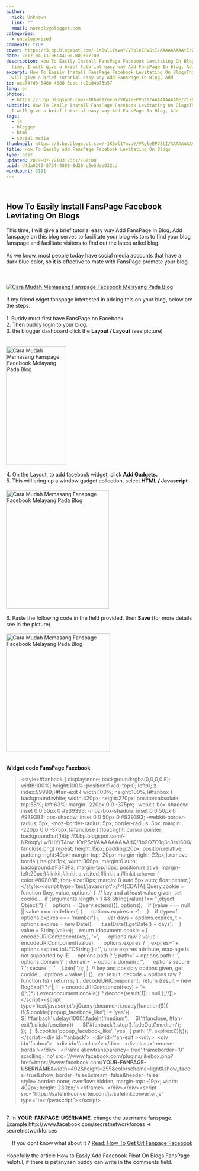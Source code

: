```yaml
---
author:
  nick: Unknown
  link: ""
  email: noreply@blogger.com
categories:
  - uncategorized
comments: true
cover: https://3.bp.blogspot.com/-1K6wl1YmvoY/VRpleEPVStI/AAAAAAAAAtE/ZiZBz937iIk/s1600/facebook-fan-page-fans.png
date: 2017-04-11T06:44:00.001+07:00
description: How To Easily Install FansPage Facebook Levitating On BlogsThis
  time, I will give a brief tutorial easy way Add FansPage In Blog, Add
excerpt: How To Easily Install FansPage Facebook Levitating On BlogsThis time, I
  will give a brief tutorial easy way Add FansPage In Blog, Add
id: aee74fd3-5480-4888-8cbc-fe2cd4b73b57
lang: en
photos:
  - https://3.bp.blogspot.com/-1K6wl1YmvoY/VRpleEPVStI/AAAAAAAAAtE/ZiZBz937iIk/s1600/facebook-fan-page-fans.png
subtitle: How To Easily Install FansPage Facebook Levitating On BlogsThis time,
  I will give a brief tutorial easy way Add FansPage In Blog, Add
tags:
  - js
  - blogger
  - html
  - social media
thumbnail: https://3.bp.blogspot.com/-1K6wl1YmvoY/VRpleEPVStI/AAAAAAAAAtE/ZiZBz937iIk/s1600/facebook-fan-page-fans.png
title: How To Easily add FansPage Facebook Levitating On Blogs
type: post
updated: 2019-07-22T03:23:17+07:00
uuid: d4da02f0-575f-4888-8d28-c2e5dee032cd
wordcount: 3191
---
```


<div dir="ltr" style="text-align: left;" trbidi="on"><div dir="ltr" id="div_80f0_1" trbidi="on"><span class="notranslate"></span><br><h2 id="h2_80f0_0"><span class="notranslate"><span class="notranslate">How To Easily Install FansPage Facebook Levitating On Blogs</span></span></h2><span class="notranslate"></span></div><div dir="ltr" id="div_80f0_2" trbidi="on"><span class="notranslate"><span id="span_80f0_0">This time, I will give a brief tutorial easy way Add FansPage In Blog, Add fanspage on this blog serves to facilitate your blog visitors to find your blog fanspage and facilitate visitors to find out the latest arikel blog.</span></span><br><span id="span_80f0_1"><br></span><span class="notranslate"><span id="span_80f0_2">As we know, most people today have social media accounts that have a dark blue color, so it is effective to mate with FansPage promote your blog.</span></span><br><span id="span_80f0_3"><br></span><span id="span_80f0_4"><br></span><br><div class="separator" id="div_80f0_3"><a href="http://3.bp.blogspot.com/-1K6wl1YmvoY/VRpleEPVStI/AAAAAAAAAtE/ZiZBz937iIk/s1600/facebook-fan-page-fans.png" id="a_80f0_0" imageanchor="1" rel="noopener noreferer nofollow"><span id="span_80f0_5"><img alt="Cara Mudah Memasang Fanspage Facebook Melayang Pada Blog" border="0" id="img_80f0_0" src="https://3.bp.blogspot.com/-1K6wl1YmvoY/VRpleEPVStI/AAAAAAAAAtE/ZiZBz937iIk/s1600/facebook-fan-page-fans.png" title="How To Easily Install FansPage Facebook Levitating On Blogs"></span></a></div><span id="span_80f0_6"><br></span><span class="notranslate"><span id="span_80f0_7">If my friend wiget fanspage interested in adding this on your blog, below are the steps.</span></span><br><span id="span_80f0_8"><br></span><span class="notranslate"><span id="span_80f0_9">1. Buddy must first have FansPage on Facebook</span></span><br><span class="notranslate"><span id="span_80f0_10">2. Then buddy login to your blog.</span></span><br><span class="notranslate"><span id="span_80f0_11">3. the blogger dashboard click the&nbsp;<b>Layout / Layout</b>&nbsp;(see picture)</span></span><br><span id="span_80f0_12"><br></span><br><div class="separator" id="div_80f0_4"><a href="http://2.bp.blogspot.com/-iJuicTAcHqk/VRpgnpqO0RI/AAAAAAAAAsY/IyYMYT9CJTc/s1600/Screenshot_65.png" id="a_80f0_1" imageanchor="1" rel="noopener noreferer nofollow"><span id="span_80f0_13"><img alt="Cara Mudah Memasang Fanspage Facebook Melayang Pada Blog" border="0" height="320" id="img_80f0_1" src="https://2.bp.blogspot.com/-iJuicTAcHqk/VRpgnpqO0RI/AAAAAAAAAsY/IyYMYT9CJTc/s1600/Screenshot_65.png" title="How To Easily Install FansPage Facebook Levitating On Blogs" width="162"></span></a></div><div class="separator" id="div_80f0_5"><span id="span_80f0_14"><br></span></div><div class="separator" id="div_80f0_6"><span class="notranslate"><span id="span_80f0_15">4. On the Layout, to add facebook widget, click&nbsp;<b>Add Gadgets.</b></span></span></div><div class="separator" id="div_80f0_7"><span class="notranslate"><span id="span_80f0_16">5. This will bring up a window gadget collection, select&nbsp;<b>HTML / Javascript</b></span></span></div><div class="separator" id="div_80f0_8"><span id="span_80f0_17"><br></span></div><div class="separator" id="div_80f0_9"><a href="http://4.bp.blogspot.com/-ScD1Q5mpR8I/VRpgpnGh7PI/AAAAAAAAAsg/Z_wS-PNqdFE/s1600/Screenshot_66.png" id="a_80f0_2" imageanchor="1" rel="noopener noreferer nofollow"><span id="span_80f0_18"><img alt="Cara Mudah Memasang Fanspage Facebook Melayang Pada Blog" border="0" height="320" id="img_80f0_2" src="https://4.bp.blogspot.com/-ScD1Q5mpR8I/VRpgpnGh7PI/AAAAAAAAAsg/Z_wS-PNqdFE/s1600/Screenshot_66.png" title="How To Easily Install FansPage Facebook Levitating On Blogs" width="277"></span></a></div><div class="separator" id="div_80f0_10"><span id="span_80f0_19"><br></span></div><div class="separator" id="div_80f0_11"><span class="notranslate"><span id="span_80f0_20">6. Paste the following code in the field provided, then&nbsp;<b>Save</b>&nbsp;(for more details see in the picture)</span></span></div><div class="separator" id="div_80f0_12"><span id="span_80f0_21"><br></span></div><div class="separator" id="div_80f0_13"><a href="http://4.bp.blogspot.com/-Tj5PAFtlO2g/VRpgxmKOUfI/AAAAAAAAAso/-GDodGLHeo0/s1600/Screenshot_67.png" id="a_80f0_3" imageanchor="1" rel="noopener noreferer nofollow"><span id="span_80f0_22"><img alt="Cara Mudah Memasang Fanspage Facebook Melayang Pada Blog" border="0" height="320" id="img_80f0_3" src="https://4.bp.blogspot.com/-Tj5PAFtlO2g/VRpgxmKOUfI/AAAAAAAAAso/-GDodGLHeo0/s1600/Screenshot_67.png" title="How To Easily Install FansPage Facebook Levitating On Blogs" width="280"></span></a></div><div class="separator" id="div_80f0_14"><span id="span_80f0_23"><br></span></div><div class="separator" id="div_80f0_15"><span id="span_80f0_24"><br></span></div><div class="separator" id="div_80f0_16"><span class="notranslate"><span id="span_80f0_25"><b>Widget code FansPage Facebook</b></span></span></div><blockquote class="tr_bq" id="blockquote_80f0_0"><span id="span_80f0_26">&lt;style&gt;</span><span id="span_80f0_27">#fanback { display:none; background:rgba(0,0,0,0.8); width:100%; height:100%; position:fixed; top:0; left:0; z-index:99999;}#fan-exit { width:100%; height:100%;}#fanbox { background:white; width:420px; height:270px; position:absolute; top:58%; left:63%; margin:-220px 0 0 -375px; -webkit-box-shadow: inset 0 0 50px 0 #939393; -moz-box-shadow: inset 0 0 50px 0 #939393; box-shadow: inset 0 0 50px 0 #939393; -webkit-border-radius: 5px; -moz-border-radius: 5px; border-radius: 5px; margin: -220px 0 0 -375px;}#fanclose { float:right; cursor:pointer; background:url(http://3.bp.blogspot.com/-NRmqfyLwBHY/T4nwHOrPSzI/AAAAAAAAAdQ/8b9O7O1q3c8/s1600/fanclose.png) repeat; height:15px; padding:20px; position:relative; padding-right:40px; margin-top:-20px; margin-right:-22px;}.remove-borda { height:1px; width:366px; margin:0 auto; background:#F3F3F3; margin-top:16px; position:relative; margin-left:20px;}#linkit,#linkit a.visited,#linkit a,#linkit a:hover { color:#80808B; font-size:10px; margin: 0 auto 5px auto; float:center;}</span><span id="span_80f0_28">&lt;/style&gt;</span><span id="span_80f0_29">&lt;script type='text/javascript'&gt;</span><span id="span_80f0_30">//&lt;![CDATA[</span><span id="span_80f0_31">jQuery.cookie = function (key, value, options) {</span><span id="span_80f0_32">&nbsp; // key and at least value given, set cookie...</span><span id="span_80f0_33">&nbsp; if (arguments.length &gt; 1 &amp;&amp; String(value) !== "[object Object]") {</span><span id="span_80f0_34">&nbsp; &nbsp; options = jQuery.extend({}, options);</span><span id="span_80f0_35">&nbsp; &nbsp; if (value === null || value === undefined) {</span><span id="span_80f0_36">&nbsp; &nbsp; &nbsp; options.expires = -1;</span><span id="span_80f0_37">&nbsp; &nbsp; }</span><span id="span_80f0_38">&nbsp; &nbsp; if (typeof options.expires === 'number') {</span><span id="span_80f0_39">&nbsp; &nbsp; &nbsp; var days = options.expires, t = options.expires = new Date();</span><span id="span_80f0_40">&nbsp; &nbsp; &nbsp; t.setDate(t.getDate() + days);</span><span id="span_80f0_41">&nbsp; &nbsp; }</span><span id="span_80f0_42">&nbsp; &nbsp; value = String(value);</span><span id="span_80f0_43">&nbsp; &nbsp; return (document.cookie = [</span><span id="span_80f0_44">&nbsp; &nbsp; &nbsp; encodeURIComponent(key), '=',</span><span id="span_80f0_45">&nbsp; &nbsp; &nbsp; options.raw ? value : encodeURIComponent(value),</span><span id="span_80f0_46">&nbsp; &nbsp; &nbsp; options.expires ? '; expires=' + options.expires.toUTCString() : '', // use expires attribute, max-age is not supported by IE</span><span id="span_80f0_47">&nbsp; &nbsp; &nbsp; options.path ? '; path=' + options.path : '',</span><span id="span_80f0_48">&nbsp; &nbsp; &nbsp; options.domain ? '; domain=' + options.domain : '',</span><span id="span_80f0_49">&nbsp; &nbsp; &nbsp; options.secure ? '; secure' : ''</span><span id="span_80f0_50">&nbsp; &nbsp; ].join(''));</span><span id="span_80f0_51">&nbsp; }</span><span id="span_80f0_52">&nbsp; // key and possibly options given, get cookie...</span><span id="span_80f0_53">&nbsp; options = value || {};</span><span id="span_80f0_54">&nbsp; var result, decode = options.raw ? function (s) { return s; } : decodeURIComponent;</span><span id="span_80f0_55">&nbsp; return (result = new RegExp('(?:^|; )' + encodeURIComponent(key) + '=([^;]*)').exec(document.cookie)) ? decode(result[1]) : null;</span><span id="span_80f0_56">};</span><span id="span_80f0_57">//]]&gt;</span><span id="span_80f0_58">&lt;/script&gt;</span><span id="span_80f0_59">&lt;script type='text/javascript'&gt;</span><span id="span_80f0_60">jQuery(document).ready(function($){</span><span id="span_80f0_61">&nbsp; if($.cookie('popup_facebook_like') != 'yes'){</span><span id="span_80f0_62">&nbsp; &nbsp; $('#fanback').delay(1000).fadeIn('medium');</span><span id="span_80f0_63">&nbsp; &nbsp; $('#fanclose, #fan-exit').click(function(){</span><span id="span_80f0_64">&nbsp; &nbsp; &nbsp; $('#fanback').stop().fadeOut('medium');</span><span id="span_80f0_65">&nbsp; &nbsp; });</span><span id="span_80f0_66">&nbsp; }</span><span id="span_80f0_67">&nbsp; $.cookie('popup_facebook_like', 'yes', { path: '/', expires:0});</span><span id="span_80f0_68">});</span><span id="span_80f0_69">&lt;/script&gt;</span><span id="span_80f0_70">&lt;div id='fanback'&gt;</span><span id="span_80f0_71">&nbsp; &lt;div id='fan-exit'&gt;&lt;/div&gt;</span><span id="span_80f0_72">&nbsp; &lt;div id='fanbox'&gt;</span><span id="span_80f0_73">&nbsp; &nbsp;&lt;div id='fanclose'&gt;&lt;/div&gt;</span><span id="span_80f0_74">&nbsp; &nbsp;&lt;div class='remove-borda'&gt;&lt;/div&gt;</span><span id="span_80f0_75">&nbsp; &nbsp;&lt;iframe allowtransparency='true' frameborder='0' scrolling='no' src='//www.facebook.com/plugins/likebox.php?href=https://www.facebook.com/<b><span id="span_80f0_76">YOUR-FANPAGE-USERNAME</span></b>&amp;width=402&amp;height=255&amp;colorscheme=light&amp;show_faces=true&amp;show_border=false&amp;stream=false&amp;header=false' style='border: none; overflow: hidden; margin-top: -19px; width: 402px; height: 230px;'&gt;&lt;/iframe&gt;</span><span id="span_80f0_77">&nbsp; &lt;/div&gt;</span><span id="span_80f0_78">&lt;/div&gt;</span><span id="span_80f0_79">&lt;script src="https://safelinkconverter.com/js/safelinkconverter.js" type="text/javascript"&gt;&lt;/script&gt;</span></blockquote></div><div dir="ltr" id="div_80f0_17" trbidi="on"><div class="separator" id="div_80f0_18"><span id="span_80f0_80"><br></span></div><div class="separator" id="div_80f0_19"><span class="notranslate"><span id="span_80f0_81">7. In&nbsp;</span><b id="b_80f0_0"><span id="span_80f0_82">YOUR-FANPAGE-USERNAME</span></b><span id="span_80f0_83"><i><span id="span_80f0_84">,</span></i>&nbsp;change the username fanspage. Example http://www.facebook.com/secretnetworkforces -&gt; secretnetworkforces</span></span></div><div class="separator" id="div_80f0_20"><span class="notranslate"><span id="span_80f0_85"><br></span></span></div><div class="separator" id="div_80f0_21"><span class="notranslate"><span id="span_80f0_86">&nbsp; &nbsp; If you dont know what about it ?&nbsp;<a href="http://www.webmanajemen.com/search/?q=get%20url%20fanpage" target="_blank" rel="noopener noreferer nofollow">Read: How To Get Url Fanpage Facebook</a></span></span></div><div class="separator" id="div_80f0_22"><br></div><div class="separator" id="div_80f0_23"><span class="notranslate"><span id="span_80f0_87">Hopefully the article How to Easily Add Facebook Float On Blogs FansPage helpful, if there is petanyaan buddy can write in the comments field.</span></span></div></div></div>